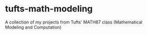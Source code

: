# tufts-math-modeling
A collection of my projects from Tufts' MATH87 class (Mathematical Modeling and Computation)
